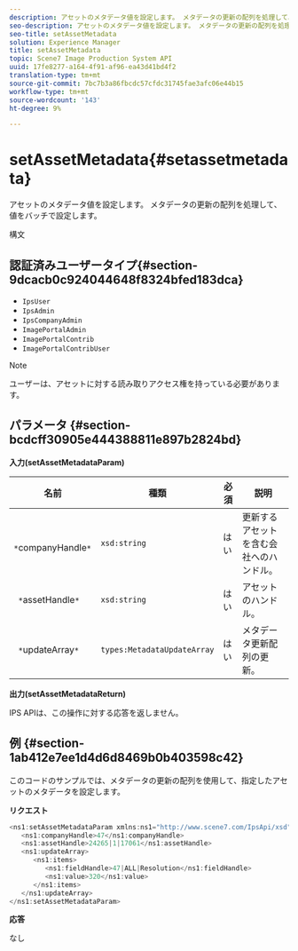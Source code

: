 ```yaml
---
description: アセットのメタデータ値を設定します。 メタデータの更新の配列を処理して、値をバッチで設定します。
seo-description: アセットのメタデータ値を設定します。 メタデータの更新の配列を処理して、値をバッチで設定します。
seo-title: setAssetMetadata
solution: Experience Manager
title: setAssetMetadata
topic: Scene7 Image Production System API
uuid: 17fe8277-a164-4f91-af96-ea43d41bd4f2
translation-type: tm+mt
source-git-commit: 7bc7b3a86fbcdc57cfdc31745fae3afc06e44b15
workflow-type: tm+mt
source-wordcount: '143'
ht-degree: 9%

---
```



# setAssetMetadata{#setassetmetadata}

アセットのメタデータ値を設定します。 メタデータの更新の配列を処理して、値をバッチで設定します。

構文

## 認証済みユーザータイプ{#section-9dcacb0c924044648f8324bfed183dca}

* `IpsUser`
* `IpsAdmin`
* `IpsCompanyAdmin`
* `ImagePortalAdmin`
* `ImagePortalContrib`
* `ImagePortalContribUser`

>[!NOTE]
>
>ユーザーは、アセットに対する読み取りアクセス権を持っている必要があります。

## パラメータ {#section-bcdcff30905e444388811e897b2824bd}

**入力(setAssetMetadataParam)**

| 名前 | 種類 | 必須 | 説明 |
|---|---|---|---|
| ` *`companyHandle`*` | `xsd:string` | はい | 更新するアセットを含む会社へのハンドル。 |
| ` *`assetHandle`*` | `xsd:string` | はい | アセットのハンドル。 |
| ` *`updateArray`*` | `types:MetadataUpdateArray` | はい | メタデータ更新配列の更新。 |

**出力(setAssetMetadataReturn)**

IPS APIは、この操作に対する応答を返しません。

## 例 {#section-1ab412e7ee1d4d6d8469b0b403598c42}

このコードのサンプルでは、メタデータの更新の配列を使用して、指定したアセットのメタデータを設定します。

**リクエスト**

```java
<ns1:setAssetMetadataParam xmlns:ns1="http://www.scene7.com/IpsApi/xsd">
   <ns1:companyHandle>47</ns1:companyHandle>
   <ns1:assetHandle>24265|1|17061</ns1:assetHandle>
   <ns1:updateArray>
      <ns1:items>
         <ns1:fieldHandle>47|ALL|Resolution</ns1:fieldHandle>
         <ns1:value>320</ns1:value>
      </ns1:items>
   </ns1:updateArray>
</ns1:setAssetMetadataParam>
```

**応答**

なし
